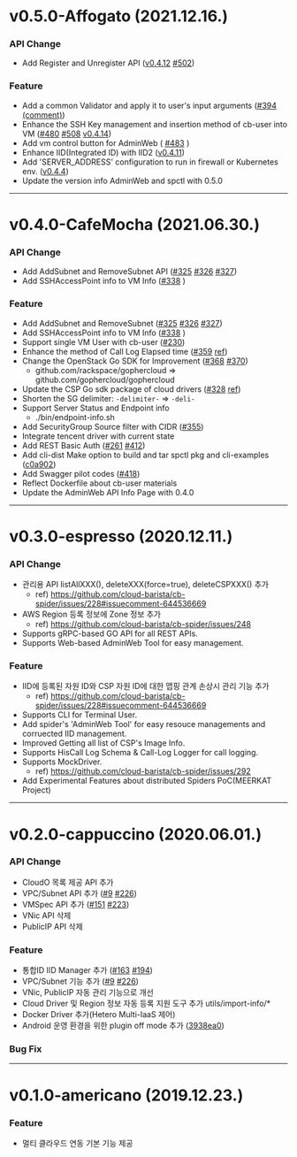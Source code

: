 # v0.5.0-Affogato (2021.12.16.)

### API Change

- Add Register and Unregister API ([v0.4.12](https://github.com/cloud-barista/cb-spider/releases/tag/v0.4.12) [#502](https://github.com/cloud-barista/cb-spider/pull/502))


### Feature
- Add a common Validator and apply it to user's input arguments ([#394 (comment)](https://github.com/cloud-barista/cb-spider/issues/394#issuecomment-963167074))
- Enhance the SSH Key management and insertion method of cb-user into VM ([#480](https://github.com/cloud-barista/cb-spider/issues/480) [#508](https://github.com/cloud-barista/cb-spider/pull/508) [v0.4.14](https://github.com/cloud-barista/cb-spider/releases/tag/v0.4.14))
- Add vm control button for AdminWeb ( [#483](https://github.com/cloud-barista/cb-spider/pull/483) )
- Enhance IID(Integrated ID) with IID2 ([v0.4.11](https://github.com/cloud-barista/cb-spider/releases/tag/v0.4.11))
- Add 'SERVER_ADDRESS' configuration to run in firewall or Kubernetes env. ([v0.4.4](https://github.com/cloud-barista/cb-spider/releases/tag/v0.4.4))
- Update the version info AdminWeb and spctl with 0.5.0

***

# v0.4.0-CafeMocha (2021.06.30.)

### API Change

- Add AddSubnet and RemoveSubnet API ([#325](https://github.com/cloud-barista/cb-spider/pull/325) [#326](https://github.com/cloud-barista/cb-spider/pull/326) [#327](https://github.com/cloud-barista/cb-spider/pull/327))
- Add SSHAccessPoint info to VM Info ([#338](https://github.com/cloud-barista/cb-spider/pull/338) )


### Feature
- Add AddSubnet and RemoveSubnet ([#325](https://github.com/cloud-barista/cb-spider/pull/325) [#326](https://github.com/cloud-barista/cb-spider/pull/326) [#327](https://github.com/cloud-barista/cb-spider/pull/327))
- Add SSHAccessPoint info to VM Info ([#338](https://github.com/cloud-barista/cb-spider/pull/338) )
- Support single VM User with cb-user ([#230](https://github.com/cloud-barista/cb-spider/issues/230))
- Enhance the method of Call Log Elapsed time ([#359](https://github.com/cloud-barista/cb-spider/issues/359) [ref](https://github.com/cloud-barista/cb-spider/wiki/StartVM-and-TerminateVM-Main-Flow-of-Cloud-Drivers))
- Change the OpenStack Go SDK for Improvement ([#368](https://github.com/cloud-barista/cb-spider/pull/368) [#370](https://github.com/cloud-barista/cb-spider/pull/370))
  - github.com/rackspace/gophercloud => github.com/gophercloud/gophercloud
- Update the CSP Go sdk package of cloud drivers ([#328](https://github.com/cloud-barista/cb-spider/issues/328) [ref](https://github.com/cloud-barista/cb-spider/wiki/What-is-the-CSP-SDK-API-Version-of-drivers))
- Shorten the SG delimiter: `-delimiter-` => `-deli-`
- Support Server Status and Endpoint info
  - ./bin/endpoint-info.sh
- Add SecurityGroup Source filter with CIDR ([#355](https://github.com/cloud-barista/cb-spider/issues/355))
- Integrate tencent driver with current state
- Add REST Basic Auth ([#261](https://github.com/cloud-barista/cb-spider/issues/261) [#412](https://github.com/cloud-barista/cb-spider/pull/412))
- Add cli-dist Make option to build and tar spctl pkg and cli-examples ([c0a902](https://github.com/cloud-barista/cb-spider/commit/c0a902facc468cbf0bf22bdf3182b289484571d2))
- Add Swagger pilot codes ([#418](https://github.com/cloud-barista/cb-spider/pull/418))
- Reflect Dockerfile about cb-user materials
- Update the AdminWeb API Info Page with 0.4.0

***

# v0.3.0-espresso (2020.12.11.)
### API Change
- 관리용 API listAllXXX(), deleteXXX(force=true), deleteCSPXXX() 추가
  - ref) https://github.com/cloud-barista/cb-spider/issues/228#issuecomment-644536669
- AWS Region 등록 정보에 Zone 정보 추가
  - ref) https://github.com/cloud-barista/cb-spider/issues/248
- Supports gRPC-based GO API for all REST APIs.
- Supports Web-based AdminWeb Tool for easy management.

### Feature
- IID에 등록된 자원 ID와 CSP 자원 ID에 대한 맵핑 관계 손상시 관리 기능 추가
  - ref) https://github.com/cloud-barista/cb-spider/issues/228#issuecomment-644536669
- Supports CLI for Terminal User.
- Add spider's 'AdminWeb Tool' for easy resouce managements and corruected IID management.
- Improved Getting all list of CSP's Image Info.
- Supports HisCall Log Schema & Call-Log Logger for call logging.
- Supports MockDriver.
  - ref) https://github.com/cloud-barista/cb-spider/issues/292
- Add Experimental Features about distributed Spiders PoC(MEERKAT Project)

***

# v0.2.0-cappuccino (2020.06.01.)
### API Change
- CloudO 목록 제공 API 추가
- VPC/Subnet API 추가 ([#9](https://github.com/cloud-barista/cb-spider/pull/9) [#226](https://github.com/cloud-barista/cb-spider/pull/226))
- VMSpec API 추가 ([#151](https://github.com/cloud-barista/cb-spider/pull/151) [#223](https://github.com/cloud-barista/cb-spider/pull/223))
- VNic API 삭제
- PublicIP API 삭제

### Feature
- 통합ID IID Manager 추가 ([#163](https://github.com/cloud-barista/cb-spider/pull/163) [#194](https://github.com/cloud-barista/cb-spider/pull/194))  
- VPC/Subnet 기능 추가  ([#9](https://github.com/cloud-barista/cb-spider/pull/9) [#226](https://github.com/cloud-barista/cb-spider/pull/226)) 
- VNic, PublicIP 자동 관리 기능으로 개선
- Cloud Driver 및 Region 정보 자동 등록 지원 도구 추가 utils/import-info/*
- Docker Driver 추가(Hetero Multi-IaaS 제어)
- Android 운영 환경을 위한 plugin off mode 추가 ([3938ea0](https://github.com/cloud-barista/cb-spider/commit/3938ea0c70e69664a62eb3cee6611cfbf26ea4ea))  

### Bug Fix

***

# v0.1.0-americano (2019.12.23.)

### Feature
- 멀티 클라우드 연동 기본 기능 제공

